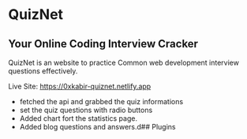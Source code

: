 # QuizNet
## Your Online Coding Interview Cracker

QuizNet is an website to practice Common web development interview questions effectively.

Live Site: https://0xkabir-quiznet.netlify.app

- fetched the api and grabbed the quiz informations
- set the quiz questions with radio buttons
- Added chart fort the statistics page.
- Added blog questions and answers.d## Plugins